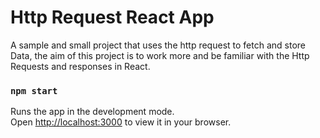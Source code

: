 # Http Request React App

A sample and small project that uses the http request to fetch and store Data, the aim of this project is to work more and be familiar with the Http Requests and responses in React.

### `npm start`

Runs the app in the development mode.\
Open [http://localhost:3000](http://localhost:3000) to view it in your browser.
